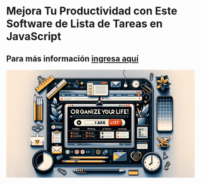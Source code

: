# Mejora Tu Productividad con Este Software de Lista de Tareas en JavaScript
## Para más información <a href="https://www.configuroweb.com/software-de-lista-de-tareas-en-javascript/">ingresa aquí</a>
<img src="Software%20de%20Lista%20de%20Tareas%20en%20JavaScript.jpg">
